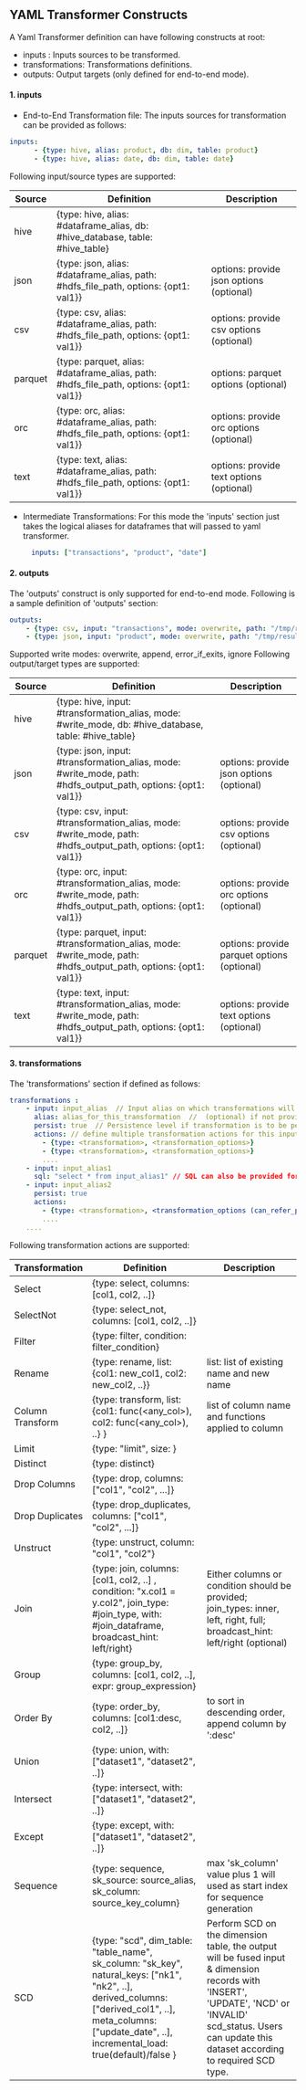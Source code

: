## YAML Transformer Constructs

A Yaml Transformer definition can have following constructs at root:
  - inputs : Inputs sources to be transformed.
  - transformations: Transformations definitions.
  - outputs: Output targets (only defined for end-to-end mode).

#### 1. inputs

- End-to-End Transformation file:
The inputs sources for transformation can be provided as follows:
 ```yaml
 inputs:
       - {type: hive, alias: product, db: dim, table: product}
       - {type: hive, alias: date, db: dim, table: date}
 ```
Following input/source types are supported:

Source | Definition | Description
-------|----------- |------------
hive   | {type: hive, alias: #dataframe_alias, db: #hive_database, table: #hive_table} |
json   | {type: json, alias: #dataframe_alias, path: #hdfs_file_path, options: {opt1: val1}} | options: provide json options (optional)
csv   | {type: csv, alias: #dataframe_alias, path: #hdfs_file_path, options: {opt1: val1}} | options: provide csv options (optional)
parquet   | {type: parquet, alias: #dataframe_alias, path: #hdfs_file_path, options: {opt1: val1}} | options: parquet options (optional)
orc   | {type: orc, alias: #dataframe_alias, path: #hdfs_file_path, options: {opt1: val1}} | options: provide orc options (optional)
text   | {type: text, alias: #dataframe_alias, path: #hdfs_file_path, options: {opt1: val1}} | options: provide text options (optional)

- Intermediate Transformations:
  For this mode the 'inputs' section just takes the logical aliases for dataframes that will passed to yaml transformer.
  ```yaml
    inputs: ["transactions", "product", "date"]
  ```

#### 2. outputs

 The 'outputs' construct is only supported for end-to-end mode. Following is a sample definition of 'outputs' section:
 ```yaml
 outputs:
     - {type: csv, input: "transactions", mode: overwrite, path: "/tmp/result.csv"}
     - {type: json, input: "product", mode: overwrite, path: "/tmp/result1.csv"}
 ```
 Supported write modes: overwrite, append, error_if_exits, ignore
 Following output/target types are supported:

 Source | Definition | Description
 -------|----------- |------------
 hive   | {type: hive, input: #transformation_alias, mode: #write_mode, db: #hive_database, table: #hive_table} |
 json   | {type: json, input: #transformation_alias, mode: #write_mode, path: #hdfs_output_path, options: {opt1: val1}} | options: provide json options (optional)
 csv   | {type: csv, input: #transformation_alias, mode: #write_mode, path: #hdfs_output_path, options: {opt1: val1}} | options: provide csv options (optional)
 orc   | {type: orc, input: #transformation_alias, mode: #write_mode, path: #hdfs_output_path, options: {opt1: val1}} | options: provide orc options (optional)
 parquet  | {type: parquet, input: #transformation_alias, mode: #write_mode, path: #hdfs_output_path, options: {opt1: val1}} | options: provide parquet options (optional)
 text   | {type: text, input: #transformation_alias, mode: #write_mode, path: #hdfs_output_path, options: {opt1: val1}} | options: provide text options (optional)


#### 3. transformations
The 'transformations' section if defined as follows:

```yaml
transformations :
    - input: input_alias  // Input alias on which transformations will performed. Can be from 'inputs' sections or previous transformation
      alias: alias_for_this_transformation  //  (optional) if not provided, input alias will be replaced with this transformation
      persist: true  // Persistence level if transformation is to be persisted. e.g. MEMORY_ONLY, MEMORY_AND_DISK (optional)
      actions: // define multiple transformation actions for this input
        - {type: <transformation>, <transformation_options>}
        - {type: <transformation>, <transformation_options>}
        ....
    - input: input_alias1
      sql: "select * from input_alias1" // SQL can also be provided for Simple transformations. Either 'sql' or 'actions' can be provided.
    - input: input_alias2
      persist: true
      actions:
        - {type: <transformation>, <transformation_options (can_refer_previous_transform: input_alias1)>}
        ....
    ....
```

Following transformation actions are supported:

Transformation | Definition | Description
---------------|------------|------------
Select | {type: select, columns: [col1, col2, ..]} |
SelectNot | {type: select_not, columns: [col1, col2, ..]} |
Filter | {type: filter, condition: filter_condition} |
Rename  | {type: rename, list: {col1: new_col1, col2: new_col2, ..}} | list: list of existing name and new name
Column Transform |{type: transform, list: {col1: func(<any_col>), col2: func(<any_col>), ..} }| list of column name and functions applied to column
Limit | {type: "limit", size: <int> } |
Distinct | {type: distinct} |
Drop Columns |  {type: drop, columns: ["col1", "col2", ...]} |
Drop Duplicates |  {type: drop_duplicates, columns: ["col1", "col2", ...]} |
Unstruct | {type: unstruct, column: "col1", "col2"} |
Join | {type: join, columns: [col1, col2, ..] , condition: "x.col1 = y.col2", join_type: #join_type, with: #join_dataframe, broadcast_hint: left/right} | Either columns or condition should be provided; join_types: inner, left, right, full; broadcast_hint: left/right (optional)
Group |{type: group_by, columns: [col1, col2, ..], expr: group_expression} |
Order By |{type: order_by, columns: [col1:desc, col2, ..]} | to sort in descending order, append column by ':desc'
Union | {type: union, with: ["dataset1", "dataset2", ..]} |
Intersect | {type: intersect, with: ["dataset1", "dataset2", ..]} |
Except | {type: except, with: ["dataset1", "dataset2", ..]} |
Sequence | {type: sequence, sk_source: source_alias, sk_column: source_key_column} | max 'sk_column' value plus 1 will used as start index for sequence generation
SCD | {type: "scd", dim_table: "table_name", sk_column: "sk_key", natural_keys: ["nk1", "nk2", ..], derived_columns: ["derived_col1", ..], meta_columns: ["update_date", ..], incremental_load: true(default)/false } | Perform SCD on the dimension table, the output will be fused input & dimension records with 'INSERT', 'UPDATE', 'NCD' or 'INVALID' scd_status. Users can update this dataset according to required SCD type.

